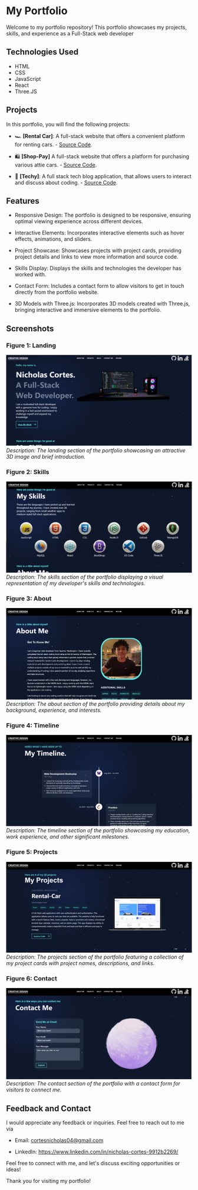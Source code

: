 # My Portfolio

Welcome to my portfolio repository! This portfolio showcases my projects, skills, and experience as a Full-Stack web developer
## Technologies Used

- HTML
- CSS
- JavaScript
- React
- Three.JS

## Projects

In this portfolio, you will find the following projects:

- :racing_car: **[Rental Car]**: A full-stack website that offers a convenient platform for renting cars. - [Source Code](https://github.com/ncortes04/car-rental).

- :shopping: **[Shop-Pay]** A full-stack website that offers a platform for purchasing various attie cars. - [Source Code](https://github.com/ncortes04/shop-pay).

- :newspaper: **[Techy]**: A full stack tech blog application, that allows users to interact and discuss about coding. - [Source Code](https://github.com/ncortes04/tech-blog).



## Features

- Responsive Design: The portfolio is designed to be responsive, ensuring optimal viewing experience across different devices.

- Interactive Elements: Incorporates interactive elements such as hover effects, animations, and sliders.

- Project Showcase: Showcases projects with project cards, providing project details and links to view more information and source code.

- Skills Display: Displays the skills and technologies the developer has worked with.

- Contact Form: Includes a contact form to allow visitors to get in touch directly from the portfolio website.

- 3D Models with Three.js: Incorporates 3D models created with Three.js, bringing interactive and immersive elements to the portfolio.

## Screenshots

### Figure 1: Landing

![Landing](./readme-ss/Landing.png)
*Description: The landing section of the portfolio showcasing an attractive 3D image and brief introduction.*

### Figure 2: Skills

![Skills](./readme-ss/Skills.png)
*Description: The skills section of the portfolio displaying a visual representation of my developer's skills and technologies.*

### Figure 3: About

![About](./readme-ss/About.png)
*Description: The about section of the portfolio providing details about my background, experience, and interests.*

### Figure 4: Timeline

![Timeline](./readme-ss/Timeline.png)
*Description: The timeline section of the portfolio showcasing my education, work experience, and other significant milestones.*

### Figure 5: Projects

![Projects](./readme-ss/Projects.png)
*Description: The projects section of the portfolio featuring a collection of my project cards with project names, descriptions, and links.*

### Figure 6: Contact

![Contact](./readme-ss/Contact.png)
*Description: The contact section of the portfolio with a contact form for visitors to connect me.*

## Feedback and Contact

I would appreciate any feedback or inquiries. Feel free to reach out to me via 

- Email: cortesnicholas04@gmail.com

- LinkedIn: https://www.linkedin.com/in/nicholas-cortes-9912b2269/

Feel free to connect with me, and let's discuss exciting opportunities or ideas!

Thank you for visiting my portfolio!

